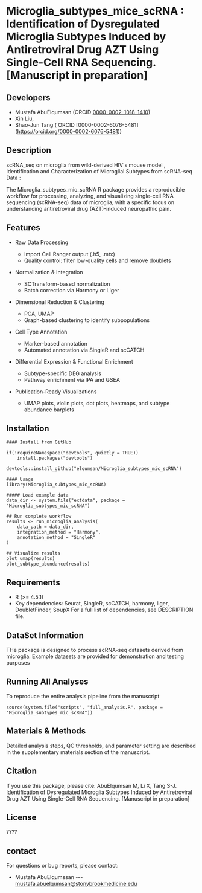 # Microglia_subtypes_mice_scRNA :  Identification of Dysregulated Microglia Subtypes Induced by Antiretroviral Drug AZT Using Single-Cell RNA Sequencing. [Manuscript in preparation]

## Developers 

 - Mustafa AbuElqumsan (ORCID [0000-0002-1018-1410](https://orcid.org/0000-0002-1018-1410))  
 - Xin Liu, 
 - Shao-Jun Tang ( ORCID [0000-0002-6076-5481] (https://orcid.org/0000-0002-6076-5481))

## Description    
scRNA_seq on microglia from wild-derived HIV's mouse model , Identification and Characterization of Microglial Subtypes from scRNA-seq Data :

The Microglia_subtypes_mic_scRNA R package provides a reproducible workflow for processing, analyzing, and visualizing single-cell RNA sequencing (scRNA-seq) data of microglia, with a specific focus on understanding antiretroviral drug (AZT)-induced neuropathic pain.


## Features
- Raw Data Processing
  - Import Cell Ranger output (.h5, .mtx)
  - Quality control: filter low-quality cells and remove doublets

- Normalization & Integration
   - SCTransform-based normalization
   - Batch correction via Harmony or Liger

- Dimensional Reduction & Clustering
   - PCA, UMAP
   - Graph-based clustering to identify subpopulations

- Cell Type Annotation
   -  Marker-based annotation
   - Automated annotation via SingleR and scCATCH

- Differential Expression & Functional Enrichment
   - Subtype-specific DEG analysis
   - Pathway enrichment via IPA and GSEA

- Publication-Ready Visualizations
   - UMAP plots, violin plots, dot plots, heatmaps, and subtype abundance barplots

## Installation      

```
#### Install from GitHub

if(!requireNamespace("devtools", quietly = TRUE))
    install.packages("devtools")

devtools::install_github("elqumsan/Microglia_subtypes_mic_scRNA")
```
```
#### Usage
library(Microglia_subtypes_mic_scRNA)
```
```
##### Load example data
data_dir <- system.file("extdata", package = "Microglia_subtypes_mic_scRNA")
```
```
## Run complete workflow
results <- run_microglia_analysis(
    data_path = data_dir,
    integration_method = "Harmony",
    annotation_method = "SingleR"
)
```
```
## Visualize results
plot_umap(results)
plot_subtype_abundance(results)
```
## Requirements
- R (>= 4.5.1)
- Key dependencies: Seurat, SingleR, scCATCH, harmony, liger, DoubletFinder, SoupX
  For a full list of dependencies, see DESCRIPTION file.

## DataSet Information 
THe package is designed to process scRNA-seq datasets derived from microglia.
Example datasets are provided for demonstration and testing purposes

## Running All Analyses
To reproduce the entire analysis pipeline from the manuscript 

```
source(system.file("scripts", "full_analysis.R", package = "Microglia_subtypes_mic_scRNA"))
```
## Materials & Methods
Detailed analysis steps, QC thresholds, and parameter setting are described in the supplementary materials section of the manuscript.

## Citation 
If you use this package, please cite:
AbuElqumsan M, Li X, Tang S-J. Identification of Dysregulated Microglia Subtypes Induced by Antiretroviral Drug AZT Using Single-Cell RNA Sequencing. [Manuscript in preparation]

## License
????
## contact 
For questions or bug reports, please contact:
- Mustafa AbuElqumssan --- mustafa.abuelqumsan@stonybrookmedicine.edu


